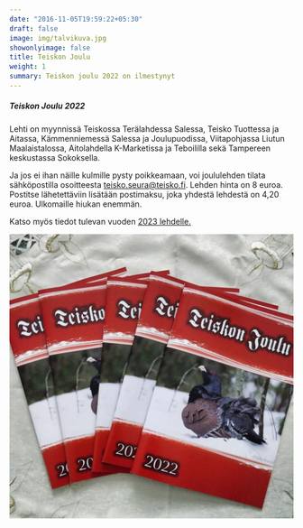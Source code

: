 ```yaml
---
date: "2016-11-05T19:59:22+05:30"
draft: false
image: img/talvikuva.jpg
showonlyimage: false
title: Teiskon Joulu
weight: 1
summary: Teiskon joulu 2022 on ilmestynyt
---
```


##### Teiskon Joulu 2022

Lehti on myynnissä Teiskossa Terälahdessa Salessa, Teisko Tuottessa ja Aitassa, Kämmenniemessä Salessa ja Joulupuodissa, Viitapohjassa Liutun Maalaistalossa, Aitolahdella K-Marketissa ja Teboililla sekä Tampereen keskustassa Sokoksella.

Ja jos ei ihan näille kulmille pysty poikkeamaan, voi joululehden tilata sähköpostilla osoitteesta teisko.seura@teisko.fi. Lehden hinta on 8 euroa. Postitse lähetettäviin lisätään postimaksu, joka yhdestä lehdestä on 4,20 euroa. Ulkomaille hiukan enemmän.

Katso myös tiedot tulevan vuoden [2023 lehdelle.](../lehti/ennenjoulua)

![plot](../../img/joulu2022.png) 
